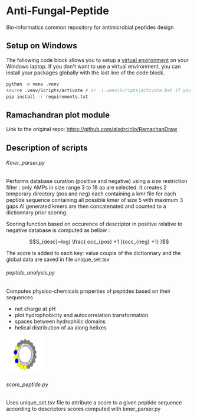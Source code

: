 # Anti-Fungal-Peptide
Bio-informatics common repository for antimicrobial peptides design 

## Setup on Windows

The following code block allows you to setup a [virtual environment](https://docs.python.org/3/library/venv.html) on your Windows laptop. If you don't want to use a virtual environment, you can install your packages globally with the last line of the code block.

```bash
python -m venv .venv
source .venv/Scripts/activate # or .\.venv\Scripts\activate.bat if you are using Windows cmd
pip install -r requirements.txt
```
## Ramachandran plot module

Link to the original repo: https://github.com/alxdrcirilo/RamachanDraw



## Description of scripts 

###### Kmer_parser.py 
Performs database curation (positive and negative) using a size restriction filter : only AMPs in size range 3 to 18 aa are selected.
It creates 2 temporary directory (pos and neg) each containing a kmr file for each peptide sequence containing all possible kmer of size 5 with maximum 3 gaps 
Al generated kmers are then concatenated and counted to a dictionnary prior scoring.

Scoring function based on occurence of descriptor in positive relative to negative database is computed as bellow : 

$$S_{desc}=log( \frac{ occ_{pos} +1 }{occ_{neg} +1} )$$

The score is added to each key: value couple of the dictionnary and the global data are saved in file unique_set.tsv 

###### peptide_analysis.py 
Computes physico-chemicals properties of peptides based on their sequences
- net charge at pH 
- plot hydrophobicity and autocorrelation transformation 
- spaces between hydrophilic domains 
- helical distribution of aa along helixes 


<img src="positive_db_size_aa_distrib.png" width="100" height="100" >

###### score_peptide.py
Uses unique_set.tsv file to attribute a score to a given peptide sequence according to descriptors scores computed with kmer_parser.py
